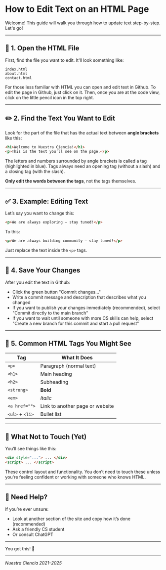 
# How to Edit Text on an HTML Page

Welcome! This guide will walk you through how to update text step-by-step. Let's go!

---

## 📁 1. Open the HTML File

First, find the file you want to edit. It'll look something like:

```
index.html  
about.html  
contact.html
```

For those less familiar with HTML you can open and edit text in Github. To edit the page in Github, just click on it. Then, once you are at the code view, click on the little pencil icon in the top right. 

---

## ✏️ 2. Find the Text You Want to Edit

Look for the part of the file that has the actual text between **angle brackets** like this:

```html
<h1>Welcome to Nuestra Ciencia!</h1>
<p>This is the text you’ll see on the page.</p>
```

The letters and numbers surrounded by angle brackets is called a tag (highlighted in blue). Tags always need an opening tag (without a slash) and a closing tag (with the slash). 

**Only edit the words between the tags**, not the tags themselves.


---

## ✅ 3. Example: Editing Text

Let’s say you want to change this:

```html
<p>We are always exploring — stay tuned!</p>
```

To this:

```html
<p>We are always building community — stay tuned!</p>
```

Just replace the text inside the `<p>` tags.

---

## 💾 4. Save Your Changes

After you edit the text in Github:
- Click the green button "Commit changes..."
- Write a commit message and description that describes what you changed
- If you want to publish your changes immediately (recommended), select "Commit directly to the main branch"
- If you want to wait until someone with more CS skills can help, select "Create a new branch for this commit and start a pull request"

---

## 🔗 5. Common HTML Tags You Might See

| Tag             | What It Does                            |
|------------------|-----------------------------------------|
| `<p>`           | Paragraph (normal text)                 |
| `<h1>`          | Main heading                            |
| `<h2>`          | Subheading                              |
| `<strong>`      | **Bold**                                |
| `<em>`          | *Italic*                                |
| `<a href="">`   | Link to another page or website         |
| `<ul>` + `<li>` | Bullet list                             |

---

## 🚨 What Not to Touch (Yet)

You’ll see things like this:

```html
<div style="..."> ... </div>
<script> ... </script>
```

These control layout and functionality. You don’t need to touch these unless you're feeling confident or working with someone who knows HTML.

---

## 🙋 Need Help?

If you’re ever unsure:
- Look at another section of the site and copy how it’s done (recommended)
- Ask a friendly CS student
- Or consult ChatGPT

---

You got this! 🌟  

---
 
*Nuestra Ciencia 2021–2025*
